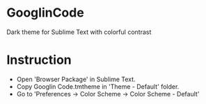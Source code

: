 # GooglinCode
Dark theme for Sublime Text with colorful contrast

# Instruction

- Open 'Browser Package' in Sublime Text.
- Copy Googlin Code.tmtheme in 'Theme - Default' folder.
- Go to 'Preferences -> Color Scheme -> Color Scheme - Default'
